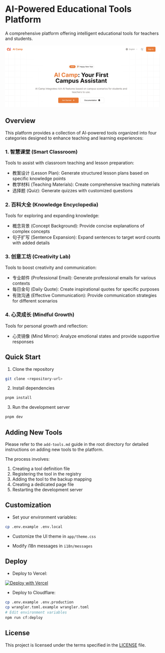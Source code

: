 # AI-Powered Educational Tools Platform

A comprehensive platform offering intelligent educational tools for teachers and students.

![preview](preview.png)

## Overview

This platform provides a collection of AI-powered tools organized into four categories designed to enhance teaching and learning experiences:

### 1. 智慧课堂 (Smart Classroom)
Tools to assist with classroom teaching and lesson preparation:
- 教案设计 (Lesson Plan): Generate structured lesson plans based on specific knowledge points
- 教学材料 (Teaching Materials): Create comprehensive teaching materials
- 选择题 (Quiz): Generate quizzes with customized questions

### 2. 百科大全 (Knowledge Encyclopedia)
Tools for exploring and expanding knowledge:
- 概念背景 (Concept Background): Provide concise explanations of complex concepts
- 句子扩写 (Sentence Expansion): Expand sentences to target word counts with added details

### 3. 创意工坊 (Creativity Lab)
Tools to boost creativity and communication:
- 专业邮件 (Professional Email): Generate professional emails for various contexts
- 每日金句 (Daily Quote): Create inspirational quotes for specific purposes
- 有效沟通 (Effective Communication): Provide communication strategies for different scenarios

### 4. 心灵成长 (Mindful Growth)
Tools for personal growth and reflection:
- 心灵镜像 (Mind Mirror): Analyze emotional states and provide supportive responses

## Quick Start

1. Clone the repository

```bash
git clone <repository-url>
```

2. Install dependencies

```bash
pnpm install
```

3. Run the development server

```bash
pnpm dev
```

## Adding New Tools

Please refer to the `add-tools.md` guide in the root directory for detailed instructions on adding new tools to the platform.

The process involves:
1. Creating a tool definition file
2. Registering the tool in the registry
3. Adding the tool to the backup mapping
4. Creating a dedicated page file
5. Restarting the development server

## Customization

- Set your environment variables:

```bash
cp .env.example .env.local
```

- Customize the UI theme in `app/theme.css`

- Modify i18n messages in `i18n/messages`

## Deploy

- Deploy to Vercel:

[![Deploy with Vercel](https://vercel.com/button)](https://vercel.com/new/clone)

- Deploy to Cloudflare:

```bash
cp .env.example .env.production
cp wrangler.toml.example wrangler.toml
# Edit environment variables
npm run cf:deploy
```

## License

This project is licensed under the terms specified in the [LICENSE](LICENSE) file.

